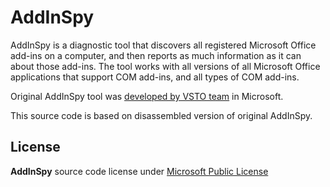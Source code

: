 # AddInSpy

AddInSpy is a diagnostic tool that discovers all registered Microsoft Office add-ins on a computer, and then reports as much information as it can about those add-ins. The tool works with all versions of all Microsoft Office applications that support COM add-ins, and all types of COM add-ins.

Original AddInSpy tool was [developed by VSTO team][1] in Microsoft.

This source code is based on disassembled version of original AddInSpy.

## License

**AddInSpy** source code license under [Microsoft Public License](LICENSE.txt)

[1]: https://web.archive.org/web/20140411132835/http://blogs.msdn.com/b/vsto/archive/2008/10/02/diagnosing-troubleshooting-office-add-ins-with-addinspy-beth-massi.aspx
